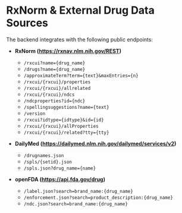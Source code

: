 # RxNorm & External Drug Data Sources

The backend integrates with the following public endpoints:

- **RxNorm (https://rxnav.nlm.nih.gov/REST)**
  - `/rxcui?name={drug_name}`
  - `/drugs?name={drug_name}`
  - `/approximateTerm?term={text}&maxEntries={n}`
  - `/rxcui/{rxcui}/properties`
  - `/rxcui/{rxcui}/allrelated`
  - `/rxcui/{rxcui}/ndcs`
  - `/ndcproperties?id={ndc}`
  - `/spellingsuggestions?name={text}`
  - `/version`
  - `/rxcui?idtype={idtype}&id={id}`
  - `/rxcui/{rxcui}/allProperties`
  - `/rxcui/{rxcui}/related?tty={tty}`

- **DailyMed (https://dailymed.nlm.nih.gov/dailymed/services/v2)**
  - `/drugnames.json`
  - `/spls/{setid}.json`
  - `/spls.json?drug_name={name}`

- **openFDA (https://api.fda.gov/drug)**
  - `/label.json?search=brand_name:{drug_name}`
  - `/enforcement.json?search=product_description:{drug_name}`
  - `/ndc.json?search=brand_name:{drug_name}`
